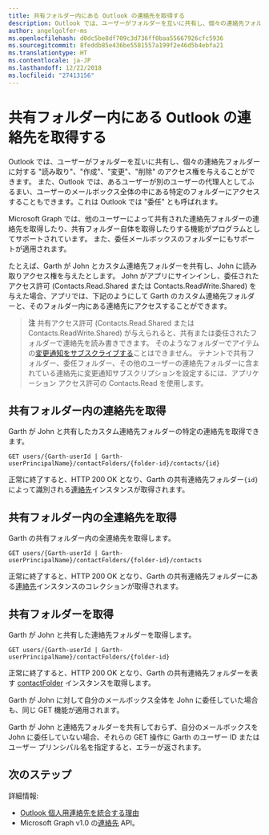 ```yaml
---
title: 共有フォルダー内にある Outlook の連絡先を取得する
description: Outlook では、ユーザーがフォルダーを互いに共有し、個々の連絡先フォルダーに対する読み取り、作成、変更、削除のアクセス権を与えることができます。 Outlook では、あるユーザーが、そのユーザーの代わりに操作する権限を別のユーザーに与えることもできます。
author: angelgolfer-ms
ms.openlocfilehash: d0dc5be8df709c3d736ff0baa55667926cfc5936
ms.sourcegitcommit: 8feddb85e436be5581557a199f2e46d5b4ebfa21
ms.translationtype: HT
ms.contentlocale: ja-JP
ms.lasthandoff: 12/22/2018
ms.locfileid: "27413156"
---
```

# <a name="get-outlook-contacts-in-a-shared-folder"></a>共有フォルダー内にある Outlook の連絡先を取得する

Outlook では、ユーザーがフォルダーを互いに共有し、個々の連絡先フォルダーに対する "読み取り"、"作成"、"変更"、"削除" のアクセス権を与えることができます。 また、Outlook では、あるユーザーが別のユーザーの代理人としてふるまい、ユーザーのメールボックス全体の中にある特定のフォルダーにアクセスすることもできます。これは Outlook では "委任" とも呼ばれます。

Microsoft Graph では、他のユーザーによって共有された連絡先フォルダーの連絡先を取得したり、共有フォルダー自体を取得したりする機能がプログラムとしてサポートされています。 また、委任メールボックスのフォルダーにもサポートが適用されます。

たとえば、Garth が John とカスタム連絡先フォルダーを共有し、John に読み取りアクセス権を与えたとします。 John がアプリにサインインし、委任されたアクセス許可 (Contacts.Read.Shared または Contacts.ReadWrite.Shared) を与えた場合、アプリでは、下記のようにして Garth のカスタム連絡先フォルダーと、そのフォルダー内にある連絡先にアクセスすることができます。

> **注** 共有アクセス許可 (Contacts.Read.Shared または Contacts.ReadWrite.Shared) が与えられると、共有または委任されたフォルダーで連絡先を読み書きできます。 そのようなフォルダーでアイテムの[変更通知をサブスクライブする](webhooks.md)ことはできません。 テナントで共有フォルダー、委任フォルダー、その他のユーザーの連絡先フォルダーに含まれている連絡先に変更通知サブスクリプションを設定するには、アプリケーション アクセス許可の Contacts.Read を使用します。

## <a name="get-a-contact-in-the-shared-folder"></a>共有フォルダー内の連絡先を取得

Garth が John と共有したカスタム連絡先フォルダーの特定の連絡先を取得できます。

<!-- { "blockType": "ignored" } -->
```http
GET users/{Garth-userId | Garth-userPrincipalName}/contactFolders/{folder-id}/contacts/{id}
```

正常に終了すると、HTTP 200 OK となり、Garth の共有連絡先フォルダー`{id}`によって識別される[連絡先](/graph/api/resources/contact?view=graph-rest-1.0)インスタンスが取得されます。

## <a name="get-all-contacts-in-the-shared-folder"></a>共有フォルダー内の全連絡先を取得

Garth の共有フォルダー内の全連絡先を取得します。

<!-- { "blockType": "ignored" } -->
```http
GET users/{Garth-userId | Garth-userPrincipalName}/contactFolders/{folder-id}/contacts
```

正常に終了すると、HTTP 200 OK となり、Garth の共有連絡先フォルダーにある[連絡先](/graph/api/resources/contact?view=graph-rest-1.0)インスタンスのコレクションが取得されます。

## <a name="get-the-shared-folder"></a>共有フォルダーを取得

Garth が John と共有した連絡先フォルダーを取得します。

<!-- { "blockType": "ignored" } -->
```http
GET users/{Garth-userId | Garth-userPrincipalName}/contactFolders/{folder-id}
```

正常に終了すると、HTTP 200 OK となり、Garth の共有連絡先フォルダーを表す [contactFolder](/graph/api/resources/contactfolder?view=graph-rest-1.0) インスタンスを取得します。

Garth が John に対して自分のメールボックス全体を John に委任していた場合も、同じ GET 機能が適用されます。

Garth が John と連絡先フォルダーを共有しておらず、自分のメールボックスを John に委任していない場合、それらの GET 操作に Garth のユーザー ID またはユーザー プリンシパル名を指定すると、エラーが返されます。 


## <a name="next-steps"></a>次のステップ

詳細情報:

- [Outlook 個人用連絡先を統合する理由](outlook-contacts-concept-overview.md)
- Microsoft Graph v1.0 の[連絡先](/graph/api/resources/contact?view=graph-rest-1.0) API。